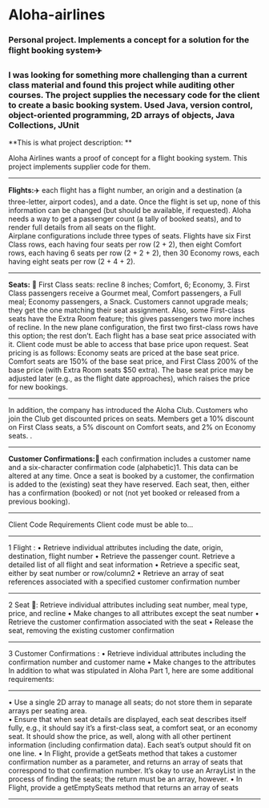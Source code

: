 # Aloha-airlines

### Personal project. Implements a concept for a solution for the flight booking system:airplane: 
### I was looking for something more challenging than a current class material and found this project while auditing other courses. The project supplies the necessary code for the client to create a basic booking system. Used Java, version control, object-oriented programming, 2D arrays of objects, Java Collections, JUnit

**This is what project description: **

Aloha Airlines wants a proof of concept for a flight booking system. This project implements supplier code for them.  
**********************************************************************************************************************

**Flights:**:airplane:  each flight has a flight number, an origin and a destination (a three-letter, airport codes), and a date.  Once the flight is set up, none of this information can be changed (but should be available, if requested).  Aloha needs a way to get a passenger count (a tally of booked seats), and to render full details from all seats on the flight.   
Airplane configurations include three types of seats. Flights have six First Class rows, each having four seats per row (2 + 2), then eight Comfort rows, each having 6 seats per row (2 + 2 + 2), then 30 Economy rows, each having eight seats per row (2 + 4 + 2).  
**********************************************************************************************************************

**Seats:** :seat: 
First Class seats: recline 8 inches; Comfort, 6; Economy, 3. First Class passengers receive a Gourmet meal, Comfort passengers, a Full meal; Economy passengers, a Snack. Customers cannot upgrade meals; they get the one matching their seat assignment.  Also, some First-class seats have the Extra Room feature; this gives passengers two more inches of recline.  In the new plane configuration, the first two first-class rows have this option; the rest don’t. 
Each flight has a base seat price associated with it. 
Client code must be able to access that base price upon request. Seat pricing is as follows:  Economy seats are priced at the base seat price. Comfort seats are 150% of the base seat price, and First Class 200% of the base price (with Extra Room seats $50 extra). The base seat price may be adjusted later (e.g., as the flight date approaches), which raises the price for new bookings. 
**********************************************************************************************************************

In addition, the company has introduced the Aloha Club. Customers who join the Club get discounted prices on seats. Members get a 10% discount on First Class seats, a 5% discount on Comfort seats, and 2% on Economy seats. . 
**********************************************************************************************************************

**Customer Confirmations:**:memo:  each confirmation includes a customer name and a six-character confirmation code (alphabetic)1.  This data can be altered at any time.  Once a seat is booked by a customer, the confirmation is added to the (existing) seat they have reserved.   Each seat, then, either has a confirmation (booked) or not (not yet booked or released from a previous booking). 
**********************************************************************************************************************
Client Code Requirements Client code must be able to… 
**********************************************************************************************************************

1 Flight :
• Retrieve individual attributes including the date, origin, destination, flight number • Retrieve the passenger count.  Retrieve a detailed list of all flight and seat information • Retrieve a specific seat, either by seat number or row/column2 • Retrieve an array of seat references associated with a specified customer confirmation number 
**********************************************************************************************************************

2 Seat :seat::
 Retrieve individual attributes including seat number, meal type, price, and recline • Make changes to all attributes except the seat number • Retrieve the customer confirmation associated with the seat • Release the seat, removing the existing customer confirmation 
**********************************************************************************************************************

3 Customer Confirmations :
• Retrieve individual attributes including the confirmation number and customer name • Make changes to the attributes 
In addition to what was stipulated in Aloha Part 1, here are some additional requirements:
**********************************************************************************************************************

 • Use a single 2D array to manage all seats; do not store them in separate arrays per seating area.  
• Ensure that when seat details are displayed, each seat describes itself fully, e.g., it should say it’s a first-class seat, a comfort seat, or an economy seat. It should show the price, as well, along with all other pertinent information (including confirmation data). Each seat’s output should fit on one line.
 • In Flight, provide a getSeats method that takes a customer confirmation number as a parameter, and returns an array of seats that correspond to that confirmation number.  It’s okay to use an ArrayList in the process of finding the seats; the return must be an array, however.
 • In Flight, provide a getEmptySeats method that returns an array of seats
**********************************************************************************************************************

